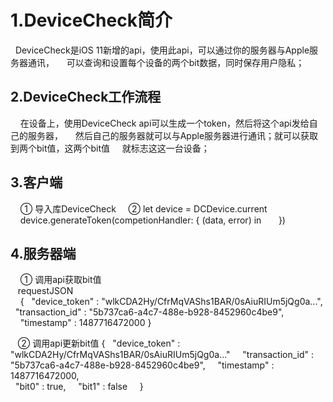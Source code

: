 # 1.DeviceCheck简介
     DeviceCheck是iOS 11新增的api，使用此api，可以通过你的服务器与Apple服务器通讯，
     可以查询和设置每个设备的两个bit数据，同时保存用户隐私；
    
## 2.DeviceCheck工作流程
     在设备上，使用DeviceCheck api可以生成一个token，然后将这个api发给自己的服务器，
     然后自己的服务器就可以与Apple服务器进行通讯；就可以获取到两个bit值，这两个bit值
     就标志这这一台设备；
    
## 3.客户端
     ① 导入库DeviceCheck
     ② let device = DCDevice.current  
       device.generateToken(competionHandler: { (data, error) in    
       })
      
## 4.服务器端
     ① 调用api获取bit值  
     requestJSON  
     {
     "device_token" : "wlkCDA2Hy/CfrMqVAShs1BAR/0sAiuRIUm5jQg0a...",  
     "transaction_id" : "5b737ca6-a4c7-488e-b928-8452960c4be9",  
      "timestamp" : 1487716472000 
     }
    
     ② 调用api更新bit值
     {
     "device_token" : "wlkCDA2Hy/CfrMqVAShs1BAR/0sAiuRIUm5jQg0a..."   
     "transaction_id" : "5b737ca6-a4c7-488e-b928-8452960c4be9",   
     "timestamp" : 1487716472000,    
     "bit0" : true,   
     "bit1" : false   
     }
